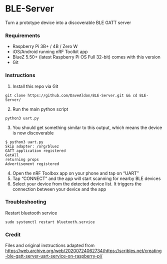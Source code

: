 # BLE-Server

Turn a prototype device into a discoverable BLE GATT server

### Requirements

- Raspberry Pi 3B+ / 4B / Zero W
- iOS/Android running nRF Toolkit app
- BlueZ 5.50+ (latest Raspberry Pi OS Full 32-bit) comes with this version
- Git

### Instructions

1. Install this repo via Git

```
git clone https://github.com/DaveAldon/BLE-Server.git && cd BLE-Server/
```

2. Run the main python script

```
python3 uart.py
```

3. You should get something similar to this output, which means the device is now discoverable

```
$ python3 uart.py
Skip adapter: /org/bluez
GATT application registered
GetAll
returning props
Advertisement registered
```

4. Open the nRF Toolbox app on your phone and tap on “UART”
5. Tap “CONNECT” and the app will start scanning for nearby BLE devices
6. Select your device from the detected device list. It triggers the connection between your device and the app

### Troubleshooting

Restart bluetooth service

```
sudo systemctl restart bluetooth.service
```

### Credit

Files and original instructions adapted from https://web.archive.org/web/20200724062734/https://scribles.net/creating-ble-gatt-server-uart-service-on-raspberry-pi/
